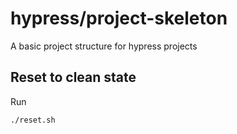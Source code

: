 # hypress/project-skeleton

A basic project structure for hypress projects

## Reset to clean state
Run

```
./reset.sh
```